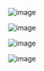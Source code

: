 ![image](https://github.com/Fesbaz/ProceduralLandmassGeneration/assets/64195483/aaffd19d-96e0-4b75-a58a-6c28498daede)

![image](https://github.com/Fesbaz/ProceduralLandmassGeneration/assets/64195483/bc5ab9ee-8dac-4bd6-b766-fd06f140b8a4)

![image](https://github.com/Fesbaz/ProceduralLandmassGeneration/assets/64195483/377571b2-b6aa-440b-a320-0feaa182331d)

![image](https://github.com/Fesbaz/ProceduralLandmassGeneration/assets/64195483/d9a9e2d5-dedb-481c-86a5-fea9638f89c6)
